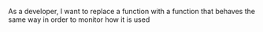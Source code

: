 As a developer, I want to replace a function with a function that behaves the same way in order to monitor how it is used
